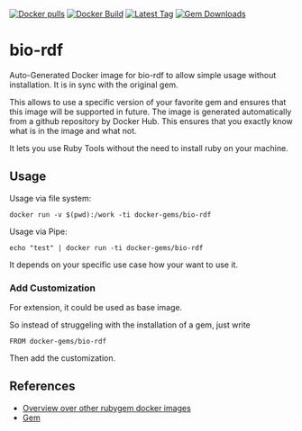[![Docker pulls](https://img.shields.io/docker/pulls/rubygem/bio-rdf.svg)](https://hub.docker.com/r/rubygem/bio-rdf/)
[![Docker Build](https://img.shields.io/docker/automated/rubygem/bio-rdf.svg)](https://hub.docker.com/r/rubygem/bio-rdf/)
[![Latest Tag](https://img.shields.io/github/tag/docker-rubygem/bio-rdf.svg)](https://hub.docker.com/r/rubygem/bio-rdf/)
[![Gem Downloads](https://img.shields.io/gem/dt/bio-rdf.svg)](https://rubygems.org/gems/bio-rdf/)
# bio-rdf

Auto-Generated Docker image for bio-rdf to allow simple usage without installation.
It is in sync with the original gem.

This allows to use a specific version of your favorite gem and ensures that this image will be supported in future.
The image is generated automatically from a github repository by Docker Hub.
This ensures that you exactly know what is in the image and what not.

It lets you use Ruby Tools without the need to install ruby on your machine.

## Usage

Usage via file system:

`docker run -v $(pwd):/work -ti docker-gems/bio-rdf`

Usage via Pipe:

`echo "test" | docker run -ti docker-gems/bio-rdf`

It depends on your specific use case how your want to use it.

### Add Customization

For extension, it could be used as base image.

So instead of struggeling with the installation of a gem, just write

`FROM docker-gems/bio-rdf`

Then add the customization.

## References

 - [Overview over other rubygem docker images](https://github.com/thinkbot/docker-rubygem)
 - [Gem](https://rubygems.org/gems/bio-rdf/)
